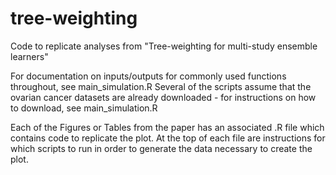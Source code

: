 # tree-weighting
Code to replicate analyses from "Tree-weighting for multi-study ensemble learners"

For documentation on inputs/outputs for commonly used functions throughout, see main_simulation.R
Several of the scripts assume that the ovarian cancer datasets are already downloaded - for instructions on how to download, see main_simulation.R

Each of the Figures or Tables from the paper has an associated .R file which contains code to replicate the plot. At the top of each file are instructions for which scripts to run in order to generate the data necessary to create the plot. 
